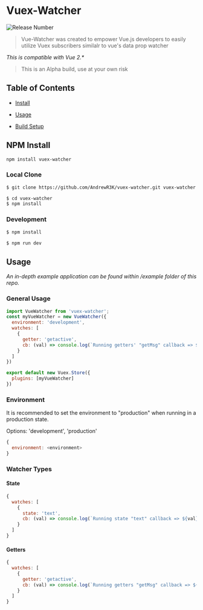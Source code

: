 # Vuex-Watcher
![ ![Release Number]()](https://img.shields.io/badge/Release-0.0.1-%233fbced.svg) 
> Vue-Watcher was created to empower Vue.js developers to easily utilize Vuex subscribers similalr to vue's data prop watcher 

_This is compatible with Vue 2.*_

> This is an Alpha build, use at your own risk

## Table of Contents

-  [Install](#install)

-  [Usage](#usage)

-  [Build Setup](#build)


## NPM Install

``` bash
npm install vuex-watcher
```

### Local Clone

``` bash
$ git clone https://github.com/AndrewR3K/vuex-watcher.git vuex-watcher

$ cd vuex-watcher
$ npm install
```

### Development

```bash
$ npm install

$ npm run dev
```

## Usage
_An in-depth example application can be found within /example folder of this repo._

### General Usage
```javascript
import VueWatcher from 'vuex-watcher';
const myVueWatcher = new VueWatcher({
  environment: 'development',
  watches: [
    {
      getter: 'getactive',
      cb: (val) => console.log(`Running getters' "getMsg" callback => ${val}`)
    }
  ]
})

export default new Vuex.Store({
  plugins: [myVueWatcher]
})
```

### Environment
It is recommended to set the environment to "production" when running in a production state.

Options: 'development', 'production'

```javascript
{
  environment: <environment>
}
```

### Watcher Types

#### State
```javascript
{
  watches: [
    {
      state: 'text',
      cb: (val) => console.log(`Running state "text" callback => ${val}`)
    }
  ]
}
```

#### Getters
```javascript
{
  watches: [
    {
      getter: 'getactive',
      cb: (val) => console.log(`Running getters "getMsg" callback => ${val}`)
    }
  ]
}
```
